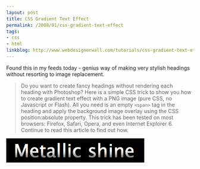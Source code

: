 ```yaml
---
layout: post
title: CSS Gradient Text Effect
permalink: /2008/01/css-gradient-text-effect
tags:
- css
- html
linkblog: http://www.webdesignerwall.com/tutorials/css-gradient-text-effect/
---
```


Found this in my feeds today - genius way of making very stylish headings without resorting to image
replacement.

> Do you want to create fancy headings without rendering each heading with Photoshop? Here is a simple CSS
> trick to show you how to create gradient text effect with a PNG image (pure CSS, no Javascript or Flash).
> All you need is an empty `<span>` tag in the heading and apply the background image overlay using the CSS
> position:absolute property. This trick has been tested on most browsers: Firefox, Safari, Opera, and even
> Internet Explorer 6. Continue to read this article to find out how.

<img
  src="/images/2008/shiny-headings.gif"
  alt="shiny-headings.gif"
  title="shiny-headings.gif"
  class="center border" />
